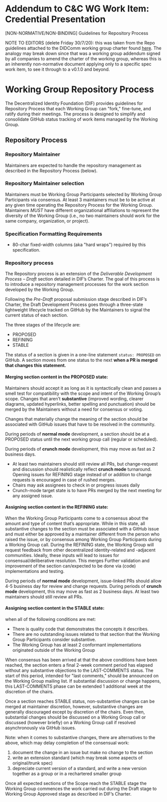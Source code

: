 # Addendum to C&C WG Work Item: Credential Presentation

[NON-NORMATIVE/NON-BINDING] Guidelines for Repository Process

NOTE TO EDITORS (delete Friday 30/7/20): this was taken from the Repo guidelines attached to the DIDComm working group charter found [here](https://drive.google.com/file/d/1gkzkEUw1oa8vECorlLBSRCp2vgT7aqmh/view). The analogy may break down since that was a working group addendum signed by all companies to amend the charter of the working group, whereas this is an inherently non-normative document applying only to a specific spec work item, to see it through to a v0.1.0 and beyond. 

# Working Group Repository Process

The Decentralized Identity Foundation (DIF) provides guidelines for Repository Process that each Working Group can "fork," fine-tune, and ratify during their meetings. The process is designed to simplify and consolidate GitHub status tracking of work items managed by the Working Group. 

## Repository Process

### Repository Maintainer 
Maintainers are expected to handle the repository management as described in the Repository Process (below).

### Repository Maintainer selection
Maintainers must be Working Group Participants selected by Working Group Participants via consensus. At 	least 3 maintainers must be to be active at any given time operating the Repository Process for the Working Group. Maintainers *MUST* have different organizational affiliations to represent the diversity of the Working Group (i.e., no two maintainers should work for the same company, organization, or project).

### Specification Formatting Requirements

* 80-char fixed-width columns (aka "hard wraps") required by this specification.

### Repository process

The Repository process is an extension of the *Deliverable Development Process – Draft* section detailed in DIF’s Charter. The goal of this process is to introduce a repository management processes for the work section developed by the Working Group. 

Following the *Pre-Draft* proposal submission stage described in DIF’s Charter, the Draft Development Process goes through a three-state lightweight lifecycle tracked on GitHub by the Maintainers to signal the current status of each section.

The three stages of the lifecycle are: 
* PROPOSED
* REFINING
* STABLE

The status of a section is given in a one-line statement `status: PROPOSED` on GitHub. A section moves from one status to the next **when a PR is merged that changes this statement.**

#### Merging section content in the PROPOSED state: 
Maintainers should accept it as long as it is syntactically clean and passes a smell test for compatibility with the scope and intent of the Working Group’s scope. Changes that aren’t **substantive** (improved wording, clearer diagrams, updated hyperlinks, better spelling and punctuation) should be merged by the Maintainers without a need for consensus or voting. 

Changes that materially change the meaning of the section should be associated with GitHub issues that have to be resolved in the community. 

During periods of **normal mode** development, a section should be at a PROPOSED status until the next working group call (regular or scheduled). 

During periods of **crunch mode** development, this may move as fast as 2 business days. 
* At least two maintainers should still review all PRs, but change-request and discussion should realistically reflect **crunch mode** turnaround. Opening issues for REFINING stage instead of or addition to change requests is encouraged in case of rushed merges.
* Chairs may ask assignees to check in or progress issues daily
* Crunch-mode target state is to have PRs merged by the next meeting for any assigned issue.

#### Assigning section content in the REFINING state: 

When the Working Group Participants come to a consensus about the amount and type of content that’s appropriate. While in this state, all substantive changes to the section must be associated with a GitHub issue and must either be approved by a maintainer different from the person who raised the issue, or by consensus among Working Group Participants during a Working Group call. During the REFINING state, the Working Group will request feedback from other decentralized identity-related and -adjacent communities. Ideally, these inputs will lead to issues for consensual/deliberative resolution. This merges Further validation and improvement of the section can/expected to be done via (code) implementations and testing. 

During periods of **normal mode** development, issue-linked PRs should allow 4-5 business day for review and change requests.  During periods of **crunch mode** development, this may move as fast as 2 business days. At least two maintainers should still review all PRs.


#### Assigning section content in the STABLE state: 

when all of the following conditions are met: 
* There is quality code that demonstrates the concepts it describes.
* There are no outstanding issues related to that section that the Working Group Participants consider substantive.
* The Working Group has at least 2 conformant implementations originated outside of the Working Group 

When consensus has been arrived at that the above conditions have been reached, the section enters a final 2-week comment period has elapsed without any substantive objections to the LAST-COMMENTS status. The start of this period, intended for "last comments," should be announced on the Working Group mailing list. If substantial discussion or change happens, this LAST-COMMENTS phase can be extended 1 additional week at the discretion of the chairs.

Once a section reaches STABLE status, non-substantive changes can be merged at maintainer discretion, however, substantive changes are generally discouraged except by discretion of the chairs. Even then, substantial changes should be discussed on a Working Group call or discussed (however briefly) on a Working Group call if resolved asynchronously via GitHub issues.

Note:  when it comes to substantive changes, there are alternatives to the above, which may delay completion of the consensual work: 
1. document the change in an issue but make no change to the section
2. write an extension standard (which may break some aspects of original/trunk spec)
3. depreciate current version of a standard, and write a new version together as a group or in a rechartered smaller group

Once all expected sections of the Scope reach the STABLE stage the Working Group commences the work carried out during the Draft stage to Working Group Approved stage as described in DIF’s Charter. 

